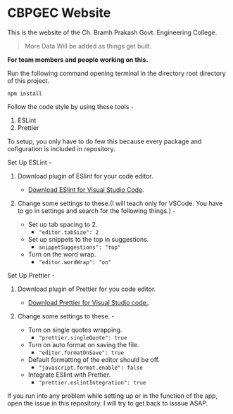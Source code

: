 # CBPGEC Website

This is the website of the Ch. Bramh Prakash Govt. Engineering College.

> More Data Will be added as things get built.

**For team members and people working on this.**

Run the following command opening terminal in the directory root directory of this project.

`npm install`

Follow the code style by using these tools -

1. ESLint
2. Prettier

To setup, you only have to do few this because every package and cofiguration is included in repository.

Set Up ESLint -

1. Download plugin of ESlint for your code editor.
   * [Download ESlint for Visual Studio Code](https://marketplace.visualstudio.com/items?itemName=dbaeumer.vscode-eslint).
2. Change some settings to these.(I will teach only for VSCode. You have to go in settings and search for the following things.) -

   * Set up tab spacing to 2.
     * `"editor.tabSize": 2`
   * Set up snippets to the top in suggestions.
     * `snippetSuggestions": "top"`
   * Turn on the word wrap.
     * `"editor.wordWrap": "on"`

Set Up Prettier -

1. Download plugin of Prettier for you code editor.

   * [Download Prettier for Visual Studio code.](https://marketplace.visualstudio.com/items?itemName=esbenp.prettier-vscode).

2. Change some settings to these. -
   * Turn on single quotes wrapping.
     * `"prettier.singleQuote": true`
   * Turn on auto format on saving the file.
     * `"editor.formatOnSave": true`
   * Default formatting of the editor should be off.
     * `"javascript.format.enable": false`
   * Integrate ESlint with Prettier.
     * `"prettier.eslintIntegration": true`

If you run into any problem while setting up or in the function of the app, open the issue in this repository. I will try to get back to isssue ASAP.
